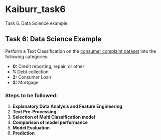 # Kaiburr_task6
Task 6. Data Science example.

## Task 6: Data Science Example

Perform a Text Classification on the [consumer complaint dataset](https://catalog.data.gov/dataset/consumer-complaint-database) into the following categories:

- **0:** Credit reporting, repair, or other
- **1:** Debt collection
- **2:** Consumer Loan
- **3:** Mortgage

### Steps to be followed:

1. **Explanatory Data Analysis and Feature Engineering**
2. **Text Pre-Processing**
3. **Selection of Multi Classification model**
4. **Comparison of model performance**
5. **Model Evaluation**
6. **Prediction**

